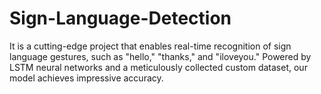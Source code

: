 # Sign-Language-Detection
It is a cutting-edge project that enables real-time recognition of sign language gestures, such as "hello," "thanks," and "iloveyou." Powered by LSTM neural networks and a meticulously collected custom dataset, our model achieves impressive accuracy.
